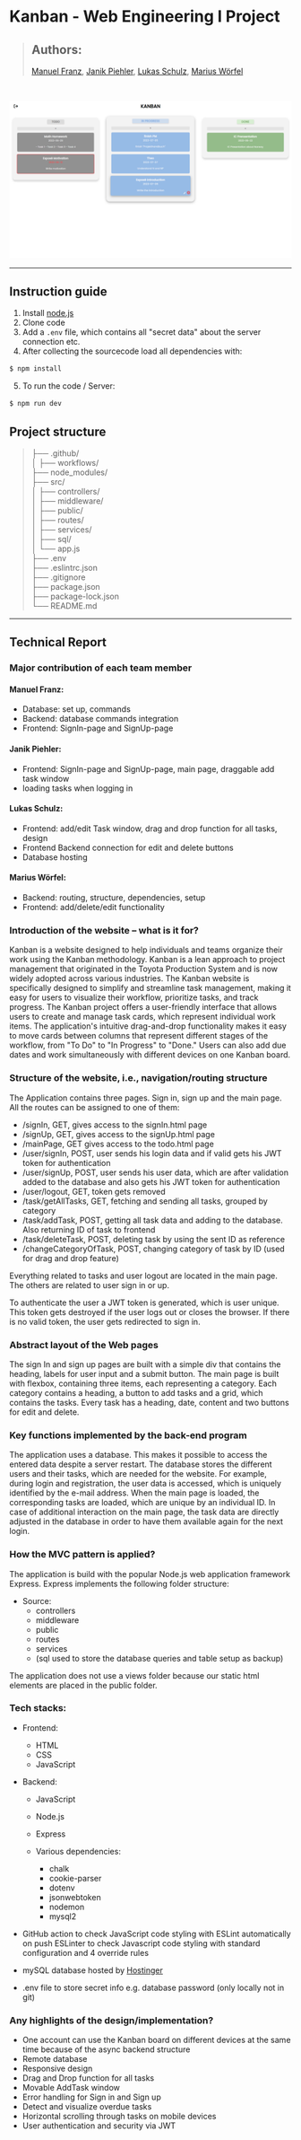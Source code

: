 # Kanban - Web Engineering I Project

> ## Authors:
> [Manuel Franz](https://github.com/Manuel-F-04),  [Janik Piehler](https://github.com/janikpiehler), [Lukas Schulz](https://github.com/lukas-ms), [Marius Wörfel](https://github.com/Raboro)

<br>

![](assets/Overview%20Main%20Page.png)

--- 
## Instruction guide
1. Install [node.js](https://nodejs.org/en/download/)
2. Clone code 
3. Add a ```.env``` file, which contains all "secret data" about the server connection etc.
4. After collecting the sourcecode load all dependencies with:

```bash 
$ npm install
```
5. To run the code / Server:

```bash
$ npm run dev
```

## Project structure

>├── .github/ <br>
│   ├── workflows/ <br>
├── node_modules/ <br>
├── src/ <br>
│   ├── controllers/ <br>
│   ├── middleware/ <br>
│   ├── public/ <br>
│   ├── routes/ <br>
│   ├── services/ <br>
│   ├── sql/ <br>
│   └── app.js <br>
├── .env <br>
├── .eslintrc.json <br>
├── .gitignore <br>
├── package.json <br> 
├── package-lock.json <br>
└── README.md 

---
## Technical Report
### Major contribution of each team member

#### Manuel Franz:
- Database: set up, commands
- Backend: database commands integration
- Frontend: SignIn-page and SignUp-page


#### Janik Piehler:
- Frontend: SignIn-page and SignUp-page, main page, draggable add task window
- loading tasks when logging in


#### Lukas Schulz:
- Frontend: add/edit Task window, drag and drop function for all tasks, design
- Frontend Backend connection for edit and delete buttons
- Database hosting


#### Marius Wörfel:
- Backend: routing, structure, dependencies, setup
- Frontend: add/delete/edit functionality

### Introduction of the website – what is it for?

Kanban is a website designed to help individuals and teams organize their work using the Kanban methodology. 
Kanban is a lean approach to project management that originated in the Toyota Production System 
and is now widely adopted across various industries. 
The Kanban website is specifically designed to simplify and streamline task management, 
making it easy for users to visualize their workflow, prioritize tasks, and track progress. 
The Kanban project offers a user-friendly interface that allows users to create and manage task cards, 
which represent individual work items. 
The application's intuitive drag-and-drop functionality makes it easy to move cards 
between columns that represent different stages of the workflow, from "To Do" to "In Progress" to "Done." 
Users can also add due dates and work simultaneously with different devices on one Kanban board.

### Structure of the website, i.e., navigation/routing structure

The Application contains three pages. Sign in, sign up and the main page. <br>
All the routes can be assigned to one of them:

- /signIn, GET, gives access to the signIn.html page
- /signUp, GET, gives access to the signUp.html page
- /mainPage, GET gives access to the todo.html page
- /user/signIn, POST,  user sends his login data and if valid gets his JWT token for authentication
- /user/signUp, POST, user sends his user data, which are after validation added to the database and also gets his JWT token for authentication
- /user/logout, GET, token gets removed
- /task/getAllTasks, GET, fetching and sending all tasks, grouped by category
- /task/addTask, POST, getting all task data and adding to the database. Also returning ID of task to frontend
- /task/deleteTask, POST, deleting task by using the sent ID as reference
- /changeCategoryOfTask, POST, changing category of task by ID (used for drag and drop feature)

Everything related to tasks and user logout are located in the main page. 
The others are related to user sign in or up.

To authenticate the user a JWT token is generated, which is user unique. 
This token gets destroyed if the user logs out or closes the browser. 
If there is no valid token, the user gets redirected to sign in.

### Abstract layout of the Web pages

The sign In and sign up pages are built with a simple div that contains the heading, 
labels for user input and a submit button. The main page is built with flexbox, 
containing three items, each representing a category. Each category contains a heading, 
a button to add tasks and a grid, which contains the tasks. Every task has a heading, date, 
content and two buttons for edit and delete.

### Key functions implemented by the back-end program

The application uses a database. This makes it possible to access the entered data despite a server restart.
The database stores the different users and their tasks, which are needed for the website. 
For example, during login and registration, the user data is accessed, which is uniquely identified by the e-mail address.
When the main page is loaded, the corresponding tasks are loaded, which are unique by an individual ID. 
In case of additional interaction on the main page, 
the task data are directly adjusted in the database in order to have them available again for the next login.

### How the MVC pattern is applied?

The application is build with the popular Node.js web application framework Express.
Express implements the following folder structure:

- Source:
  - controllers
  - middleware
  - public
  - routes
  - services
  - (sql used to store the database queries and table setup as backup)

The application does not use a views folder because our static html elements are placed in the public folder.

### Tech stacks:

- Frontend:
  - HTML
  - CSS
  - JavaScript

- Backend:
  - JavaScript
  - Node.js
  - Express
  
  - Various dependencies:
    - chalk
    - cookie-parser
    - dotenv
    - jsonwebtoken
    - nodemon
    - mysql2
  
- GitHub action to check JavaScript code styling with ESLint automatically on push
ESLinter to check Javascript code styling with standard configuration and 4 override rules
  
- mySQL database hosted by [Hostinger](https://www.hostinger.de/?ppc_campaign=google_search_brand&bidkw=hostinger)
- .env file to store secret info e.g. database password (only locally not in git)

### Any highlights of the design/implementation?

- One account can use the Kanban board on different devices at the same time because of the async backend structure
- Remote database
- Responsive design
- Drag and Drop function for all tasks
- Movable AddTask window
- Error handling for Sign in and Sign up
- Detect and visualize overdue tasks
- Horizontal scrolling through tasks on mobile devices
- User authentication and security via JWT
